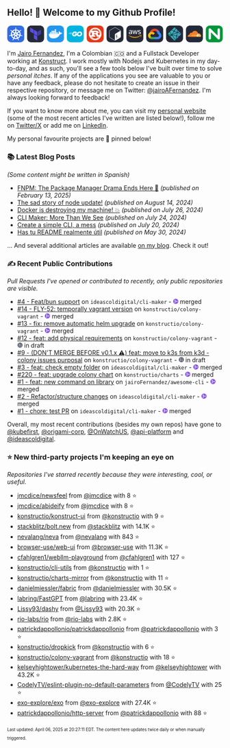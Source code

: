 <!-- DO NOT EDIT THIS FILE DIRECTLY! This file was automatically generated from the tool in this repo. -->

## Hello! 👋 Welcome to my Github Profile!

<p align="center">
  <picture>
    <source media="(prefers-color-scheme: dark)" srcset="images/icons-dark.png">
    <source media="(prefers-color-scheme: light)" srcset="images/icons-light.png">
    <img src="images/icons-dark.png" alt="technologies I use">
  </picture>
</p>

I'm [Jairo Fernandez](https://www.linkedin.com/in/jairofernandezvega/), I'm a Colombian 🇨🇴 and a Fullstack Developer working at [Konstruct](https://konstruct.io). I work mostly with Nodejs and Kubernetes in my day-to-day, and as such, you'll see a few tools below I've built over time to solve *personal itches*. If any of the applications you see are valuable to you or have any feedback, please do not hesitate to create an issue in their respective repository, or message me on Twitter: [@jairoAFernandez](https://x.com/jairoAFernandez). I'm always looking forward to feedback!

If you want to know more about me, you can visit my [personal website](https://dev.to/jairofernandez) (some of the most recent articles I've written are listed below!), follow me on [Twitter/X](https://x.com/jairoAFernandez) or add me on [LinkedIn](https://www.linkedin.com/in/jairofernandezvega/).

My personal favourite projects are 📌 pinned below!
### 📚 Latest Blog Posts

*(Some content might be written in Spanish)*


* [FNPM: The Package Manager Drama Ends Here 🚀](https://dev.to/jairofernandez/fnpm-the-package-manager-drama-ends-here-4i0f?ref=github-profile) *(published on February 13, 2025)*
* [The sad story of node update!](https://dev.to/jairofernandez/the-sad-story-of-node-update-21gd?ref=github-profile) *(published on August 14, 2024)*
* [Docker is destroying my machine! 💥](https://dev.to/jairofernandez/docker-is-destroying-my-machine-53p4?ref=github-profile) *(published on July 26, 2024)*
* [CLI Maker: More Than We See](https://dev.to/jairofernandez/-cli-maker-more-than-we-see-3gk4?ref=github-profile) *(published on July 24, 2024)*
* [Create a simple CLI, a mess](https://dev.to/jairofernandez/create-a-simple-cli-a-mess-2g7j?ref=github-profile) *(published on July 20, 2024)*
* [Has tu README realmente útil](https://dev.to/jairofernandez/has-tu-readme-realmente-util-49ea?ref=github-profile) *(published on May 30, 2024)*

... And several additional articles are available [on my blog](https://dev.to/jairofernandez/). Check it out!
### ✍️ Recent Public Contributions

*Pull Requests I've opened or contributed to recently, only public repositories are visible.*


* [#4 - Feat/bun support](https://github.com/ideascoldigital/cli-maker/pull/4) on `ideascoldigital/cli-maker` - <img src="images/github-merged.png" width="12px" height="12px"> merged
* [#14 - FLY-52: temporally vagrant version](https://github.com/konstructio/colony-vagrant/pull/14) on `konstructio/colony-vagrant` - <img src="images/github-merged.png" width="12px" height="12px"> merged
* [#13 - fix: remove automatic helm upgrade](https://github.com/konstructio/colony-vagrant/pull/13) on `konstructio/colony-vagrant` - <img src="images/github-merged.png" width="12px" height="12px"> merged
* [#12 - feat: add physical requirements](https://github.com/konstructio/colony-vagrant/pull/12) on `konstructio/colony-vagrant` - <img src="images/github-draft.png" width="12px" height="12px"> in draft
* [#9 - (DON'T MERGE BEFORE v0.1.x ⚠️)  feat: move to k3s from k3d - colony issues purposal](https://github.com/konstructio/colony-vagrant/pull/9) on `konstructio/colony-vagrant` - <img src="images/github-draft.png" width="12px" height="12px"> in draft
* [#3 - feat: check empty folder](https://github.com/ideascoldigital/cli-maker/pull/3) on `ideascoldigital/cli-maker` - <img src="images/github-merged.png" width="12px" height="12px"> merged
* [#220 - feat: upgrade colony chart](https://github.com/konstructio/charts/pull/220) on `konstructio/charts` - <img src="images/github-merged.png" width="12px" height="12px"> merged
* [#1 - feat: new command on library](https://github.com/jairoFernandez/awesome-cli/pull/1) on `jairoFernandez/awesome-cli` - <img src="images/github-merged.png" width="12px" height="12px"> merged
* [#2 - Refactor/structure changes](https://github.com/ideascoldigital/cli-maker/pull/2) on `ideascoldigital/cli-maker` - <img src="images/github-merged.png" width="12px" height="12px"> merged
* [#1 - chore: test PR](https://github.com/ideascoldigital/cli-maker/pull/1) on `ideascoldigital/cli-maker` - <img src="images/github-merged.png" width="12px" height="12px"> merged

Overall, my most recent contributions (besides my own repos) have gone to 
[@kubefirst](https://github.com/kubefirst),
[@origami-corp](https://github.com/origami-corp),
[@OnWatchUS](https://github.com/OnWatchUS),
[@api-platform](https://github.com/api-platform)
and [@ideascoldigital](https://github.com/ideascoldigital).
### ⭐ New third-party projects I'm keeping an eye on

*Repositories I've starred recently because they were interesting, cool, or useful.*


* [jmcdice/newsfeel](https://github.com/jmcdice/newsfeel) from [@jmcdice](https://github.com/jmcdice) with 8 ⭐️
* [jmcdice/abideify](https://github.com/jmcdice/abideify) from [@jmcdice](https://github.com/jmcdice) with 8 ⭐️
* [konstructio/konstruct-ui](https://github.com/konstructio/konstruct-ui) from [@konstructio](https://github.com/konstructio) with 9 ⭐️
* [stackblitz/bolt.new](https://github.com/stackblitz/bolt.new) from [@stackblitz](https://github.com/stackblitz) with 14.1K ⭐️
* [nevalang/neva](https://github.com/nevalang/neva) from [@nevalang](https://github.com/nevalang) with 843 ⭐️
* [browser-use/web-ui](https://github.com/browser-use/web-ui) from [@browser-use](https://github.com/browser-use) with 11.3K ⭐️
* [cfahlgren1/webllm-playground](https://github.com/cfahlgren1/webllm-playground) from [@cfahlgren1](https://github.com/cfahlgren1) with 127 ⭐️
* [konstructio/cli-utils](https://github.com/konstructio/cli-utils) from [@konstructio](https://github.com/konstructio) with 1 ⭐️
* [konstructio/charts-mirror](https://github.com/konstructio/charts-mirror) from [@konstructio](https://github.com/konstructio) with 11 ⭐️
* [danielmiessler/fabric](https://github.com/danielmiessler/fabric) from [@danielmiessler](https://github.com/danielmiessler) with 30.5K ⭐️
* [labring/FastGPT](https://github.com/labring/FastGPT) from [@labring](https://github.com/labring) with 23.4K ⭐️
* [Lissy93/dashy](https://github.com/Lissy93/dashy) from [@Lissy93](https://github.com/Lissy93) with 20.3K ⭐️
* [rio-labs/rio](https://github.com/rio-labs/rio) from [@rio-labs](https://github.com/rio-labs) with 2.8K ⭐️
* [patrickdappollonio/patrickdappollonio](https://github.com/patrickdappollonio/patrickdappollonio) from [@patrickdappollonio](https://github.com/patrickdappollonio) with 3 ⭐️
* [konstructio/dropkick](https://github.com/konstructio/dropkick) from [@konstructio](https://github.com/konstructio) with 6 ⭐️
* [konstructio/colony-vagrant](https://github.com/konstructio/colony-vagrant) from [@konstructio](https://github.com/konstructio) with 18 ⭐️
* [kelseyhightower/kubernetes-the-hard-way](https://github.com/kelseyhightower/kubernetes-the-hard-way) from [@kelseyhightower](https://github.com/kelseyhightower) with 43.2K ⭐️
* [CodelyTV/eslint-plugin-no-default-parameters](https://github.com/CodelyTV/eslint-plugin-no-default-parameters) from [@CodelyTV](https://github.com/CodelyTV) with 25 ⭐️
* [exo-explore/exo](https://github.com/exo-explore/exo) from [@exo-explore](https://github.com/exo-explore) with 27.4K ⭐️
* [patrickdappollonio/http-server](https://github.com/patrickdappollonio/http-server) from [@patrickdappollonio](https://github.com/patrickdappollonio) with 88 ⭐️

<sup><sub>Last updated: April 06, 2025 at 20:27:11 EDT. The content here updates twice daily or when manually triggered.</sup></sub>